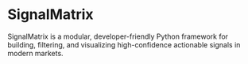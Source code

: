 # SignalMatrix
SignalMatrix is a modular, developer-friendly Python framework for building, filtering, and visualizing high-confidence actionable signals in modern markets.
